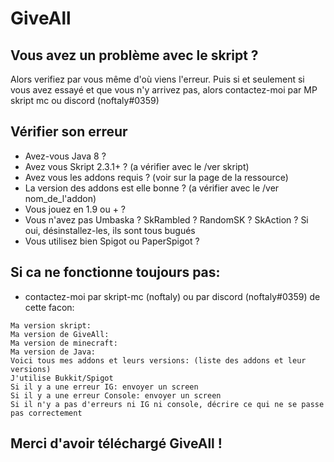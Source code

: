 # **GiveAll**

## Vous avez un problème avec le skript ?
Alors verifiez par vous même d'où viens l'erreur.
Puis si et seulement si vous avez essayé et que vous n'y arrivez pas, alors contactez-moi par MP skript mc ou discord (noftaly#0359)

## Vérifier son erreur
- Avez-vous Java 8 ?
- Avez vous Skript 2.3.1+ ? (a vérifier avec le /ver skript)
- Avez vous les addons requis ? (voir sur la page de la ressource)
- La version des addons est elle bonne ? (a vérifier avec le /ver nom_de_l'addon)
- Vous jouez en 1.9 ou + ?
- Vous n'avez pas Umbaska ? SkRambled ? RandomSK ? SkAction ? Si oui, désinstallez-les, ils sont tous bugués
- Vous utilisez bien Spigot ou PaperSpigot ?

## Si ca ne fonctionne toujours pas:
- contactez-moi par skript-mc (noftaly) ou par discord (noftaly#0359) de cette facon:

```
Ma version skript:
Ma version de GiveAll:
Ma version de minecraft:
Ma version de Java:
Voici tous mes addons et leurs versions: (liste des addons et leur versions)
J'utilise Bukkit/Spigot
Si il y a une erreur IG: envoyer un screen
Si il y a une erreur Console: envoyer un screen
Si il n'y a pas d'erreurs ni IG ni console, décrire ce qui ne se passe pas correctement
```


## Merci d'avoir téléchargé GiveAll !
